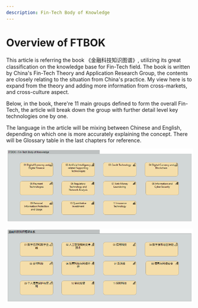 ```yaml
---
description: Fin-Tech Body of Knowledge
---
```


# Overview of FTBOK

This article is referring the book 《金融科技知识图谱》, utilizing its great classification on the knowledge base for Fin-Tech field. The book is written by China's Fin-Tech Theory and Application Research Group, the contents are closely relating to the situation from China's practice. My view here is to expand from the theory and adding more information from cross-markets, and cross-culture aspect.

Below, in the book, there're 11 main groups defined to form the overall Fin-Tech, the article will break down the group with further detail level key technologies one by one.

The language in the article will be mixing between Chinese and English, depending on which one is more accurately explaining the concept. There will be Glossary table in the last chapters for reference.

![Fin-Tech Body of Knowledge Overview](.gitbook/assets/image.png)

![&#x91D1;&#x878D;&#x79D1;&#x6280;&#x77E5;&#x8BC6;&#x6846;&#x67B6;&#x4F53;&#x7CFB;&#x6982;&#x89C8;](.gitbook/assets/image%20%281%29.png)



